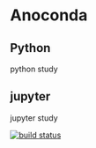 # Anoconda
## Python
python study
## jupyter 
jupyter study

[![build status](https://travis-ci.org/jupyterlab/jupyterlab-demo.svg?branch=master)](https://travis-ci.org/jupyterlab/jupyterlab-demo)  